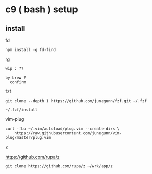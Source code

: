 
# c9 ( bash ) setup


## install

fd

```
npm install -g fd-find
```

rg

```
wip : ??

by brew ?
  confirm
```

fzf

```
git clone --depth 1 https://github.com/junegunn/fzf.git ~/.fzf
```

```
~/.fzf/install
```

vim-plug

```
curl -fLo ~/.vim/autoload/plug.vim --create-dirs \
    https://raw.githubusercontent.com/junegunn/vim-plug/master/plug.vim
```

z

https://github.com/rupa/z

```
git clone https://github.com/rupa/z ~/wrk/app/z
```



